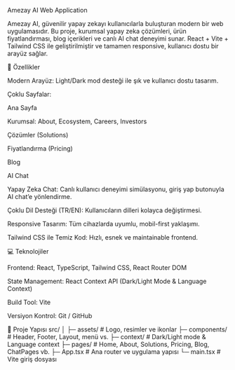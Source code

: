 Amezay AI Web Application

Amezay AI, güvenilir yapay zekayı kullanıcılarla buluşturan modern bir web uygulamasıdır. Bu proje, kurumsal yapay zeka çözümleri, ürün fiyatlandırması, blog içerikleri ve canlı AI chat deneyimi sunar.
React + Vite + Tailwind CSS ile geliştirilmiştir ve tamamen responsive, kullanıcı dostu bir arayüz sağlar.

🚀 Özellikler

Modern Arayüz: Light/Dark mod desteği ile şık ve kullanıcı dostu tasarım.

Çoklu Sayfalar:

Ana Sayfa

Kurumsal: About, Ecosystem, Careers, Investors

Çözümler (Solutions)

Fiyatlandırma (Pricing)

Blog

AI Chat

Yapay Zeka Chat: Canlı kullanıcı deneyimi simülasyonu, giriş yap butonuyla AI chat’e yönlendirme.

Çoklu Dil Desteği (TR/EN): Kullanıcıların dilleri kolayca değiştirmesi.

Responsive Tasarım: Tüm cihazlarda uyumlu, mobil-first yaklaşımı.

Tailwind CSS ile Temiz Kod: Hızlı, esnek ve maintainable frontend.

💻 Teknolojiler

Frontend: React, TypeScript, Tailwind CSS, React Router DOM

State Management: React Context API (Dark/Light Mode & Language Context)

Build Tool: Vite

Versiyon Kontrol: Git / GitHub

📂 Proje Yapısı
src/
│
├─ assets/         # Logo, resimler ve ikonlar
├─ components/     # Header, Footer, Layout, menü vs.
├─ context/        # Dark/Light mode & Language context
├─ pages/          # Home, About, Solutions, Pricing, Blog, ChatPages vb.
├─ App.tsx         # Ana router ve uygulama yapısı
└─ main.tsx        # Vite giriş dosyası
